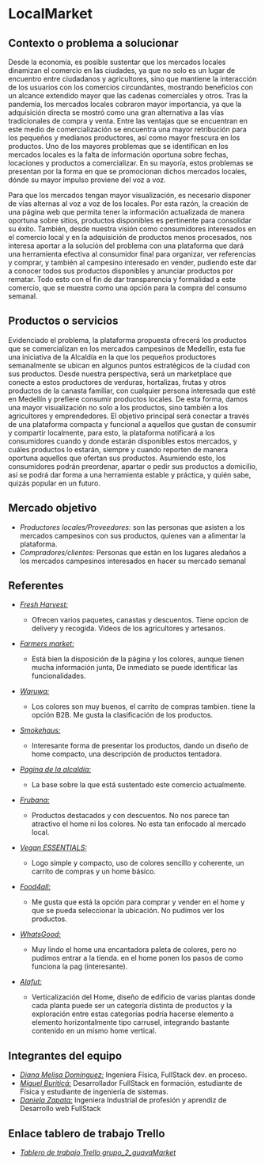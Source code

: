 # LocalMarket

## Contexto o problema a solucionar

Desde la economía, es posible sustentar que los mercados locales dinamizan el comercio en las ciudades, ya que no solo es un lugar de encuentro entre ciudadanos y agricultores, sino que mantiene la interacción de los usuarios con los comercios circundantes, mostrando beneficios con un alcance extendido mayor que las cadenas comerciales y otros. Tras la pandemia, los mercados locales cobraron mayor importancia, ya que la adquisición directa se mostró como una gran alternativa a las vías tradicionales de compra y venta. Entre las ventajas que se encuentran en este medio de comercialización se encuentra una mayor retribución para los pequeños y medianos productores, así como mayor frescura en los productos. Uno de los mayores problemas que se identifican en los mercados locales es la falta de información oportuna sobre fechas, locaciones y productos a comercializar. En su mayoría, estos problemas se presentan por la forma en que se promocionan dichos mercados locales, dónde su mayor impulso proviene del voz a voz.

Para que los mercados tengan mayor visualización, es necesario disponer de vías alternas al voz a voz de los locales. Por esta razón, la creación de una página web que permita tener la información actualizada de manera oportuna sobre sitios, productos disponibles es pertinente para consolidar su éxito. También, desde nuestra visión como consumidores interesados en el comercio local y en la adquisición de productos menos procesados, nos interesa aportar a la solución del problema con una plataforma que dará una herramienta efectiva al consumidor final para organizar, ver referencias y comprar, y también al campesino interesado en vender, pudiendo este dar a conocer todos sus productos disponibles y anunciar productos por rematar. Todo esto con el fin de dar transparencia y formalidad a este comercio, que se muestra como una opción para la compra del consumo semanal.

## Productos o servicios

Evidenciado el problema, la plataforma propuesta ofrecerá los productos que se comercializan en los mercados campesinos de Medellín, esta fue una iniciativa de la Alcaldía en la que los pequeños productores semanalmente se ubican en algunos puntos estratégicos de la ciudad con sus productos. Desde nuestra perspectiva, será un marketplace que conecte a estos productores de verduras, hortalizas, frutas y otros productos de la canasta familiar, con cualquier persona interesada que esté en Medellín y prefiere consumir productos locales. De esta forma, damos una mayor visualización no solo a los productos, sino también a los agricultores y emprendedores. El objetivo principal será conectar a través de una plataforma compacta y funcional a aquellos que gustan de consumir y compartir localmente, para esto, la plataforma notificará a los consumidores cuando y donde estarán disponibles estos mercados, y cuáles productos lo estarán, siempre y cuando reporten de manera oportuna aquellos que ofertan sus productos. Asumiendo esto, los consumidores podrán preordenar, apartar o pedir sus productos a domicilio, así se podrá dar forma a una herramienta estable y práctica, y quién sabe, quizás popular en un futuro.

## Mercado objetivo

-   _Productores locales/Proveedores:_ son las personas que asisten a los mercados campesinos con sus productos, quienes van a alimentar la plataforma.
-   _Compradores/clientes:_ Personas que están en los lugares aledaños a los mercados campesinos interesados en hacer su mercado semanal

## Referentes

-   _<a href="www.freshharvestga.com/">Fresh Harvest:</a>_

    -   Ofrecen varios paquetes, canastas y descuentos. Tiene opcion de delivery y recogida. Videos de los agricultores y artesanos.

-   _<a href="www.dallasfarmersmarket.org/">Farmers market:</a>_

    -   Está bien la disposición de la página y los colores, aunque tienen mucha información junta, De inmediato se puede identificar las funcionalidades.

-   _<a href="www.waruwa.com/">Waruwa:</a>_

    -   Los colores son muy buenos, el carrito de compras tambien. tiene la opción B2B. Me gusta la clasificación de los productos.

-   _<a href="www.smokehaus.com.au/">Smokehaus:</a>_

    -   Interesante forma de presentar los productos, dando un diseño de home compacto, una descripción de productos tentadora.

-   _<a href="www.compralocal.medellindigital.gov.co/">Pagina de la alcaldía:</a>_

    -   La base sobre la que está sustentado este comercio actualmente.

-   _<a href="www.co.frubana.com/bog/">Frubana:</a>_

    -   Productos destacados y con descuentos. No nos parece tan atractivo el home ni los colores. No esta tan enfocado al mercado local.

-   _<a href="www.veganessentials.com/">Vegan ESSENTIALS:</a>_

    -   Logo simple y compacto, uso de colores sencillo y coherente, un carrito de compras y un home básico.

-   _<a href="www.food4all.com/">Food4all:</a>_

    -   Me gusta que está la opción para comprar y vender en el home y que se pueda seleccionar la ubicación. No pudimos ver los productos.

-   _<a href="www.sourcewhatsgood.com/">WhatsGood:</a>_

    -   Muy lindo el home una encantadora paleta de colores, pero no pudimos entrar a la tienda. en el home ponen los pasos de como funciona la pag (interesante).

-   _<a href="www.alafut.qc.ca/en/">Alafut:</a>_

    -   Verticalización del Home, diseño de edificio de varias plantas donde cada planta puede ser un categoría distinta de productos y la exploración entre estas categorías podría hacerse elemento a elemento horizontalmente tipo carrusel, integrando bastante contenido en un mismo home vertical.

## Integrantes del equipo

-   _<a href="https://www.linkedin.com/in/diana-melisa-dom%C3%ADnguez-g%C3%B3mez-aa956659/">Diana Melisa Domínguez:</a>_ Ingeniera Física, FullStack dev. en proceso.
-   _<a href="https://www.linkedin.com/in/miguel-antonio-buritica-vargas-74693a219/" >Miguel Buriticá:</a>_ Desarrollador FullStack en formación, estudiante de Física y estudiante de ingeniería de sistemas.
-   _<a href="https://www.linkedin.com/in/danielazapatasosa/" >Daniela Zapata:</a>_ Ingeniera Industrial de profesión y aprendiz de Desarrollo web FullStack

## Enlace tablero de trabajo Trello

-   _<a href="https://trello.com/b/OCkDLuqw/grupo-2-guava-market">Tablero de trabajo Trello grupo_2_guavaMarket</a>_
